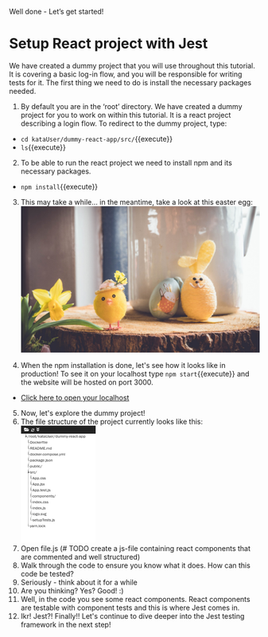 Well done - Let’s get started!
# Setup React project with Jest
We have created a dummy project that you will use throughout this tutorial. It is covering a basic log-in flow, and you will be responsible for writing tests for it. The first thing we need to do is install the necessary packages needed.
1. By default you are in the ‘root’ directory. We have created a dummy project for you to work on within this tutorial. It is a react project describing a login flow. To redirect to the dummy project, type:
 - `cd kataUser/dummy-react-app/src/`{{execute}}
 - `ls`{{execute}}
2. To be able to run the react project we need to install npm and its necessary packages.
 - `npm install`{{execute}}
3. This may take a while... in the meantime, take a look at this easter egg: ![easteregg](./assets/easterEgg.png)
 
4. When the npm installation is done, let's see how it looks like in production! To see it on your localhost type `npm start`{{execute}} and the website will be hosted on port 3000.
 - [Click here to open your localhost](https://[[HOST_SUBDOMAIN]]-3000-[[KATACODA_HOST]].environments.katacoda.com/)
5. Now, let's explore the dummy project!
 1. The file structure of the project currently looks like this: ![filestructure](./assets/fileStructure.png)
 1. Open file.js (# TODO create a js-file containing react components that are commented and well structured)
 2. Walk through the code to ensure you know what it does. How can this code be tested?
 3. Seriously - think about it for a while
 4. Are you thinking? Yes? Good! :)
 5. Well, in the code you see some react components. React components are testable with component tests and this is where Jest comes in.
 6. Ikr! Jest?! Finally!!
Let's continue to dive deeper into the Jest testing framework in the next step!






